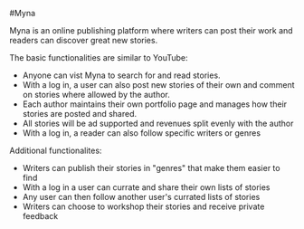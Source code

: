 #Myna 

Myna is an online publishing platform where writers can post their work and readers can discover great new stories. 

The basic functionalities are similar to YouTube:
* Anyone can vist Myna to search for and read stories.
* With a log in, a user can also post new stories of their own and comment on stories where allowed by the author.
* Each author maintains their own portfolio page and manages how their stories are posted and shared. 
* All stories will be ad supported and revenues split evenly with the author
* With a log in, a reader can also follow specific writers or genres

Additional functionalites:
* Writers can publish their stories in "genres" that make them easier to find
* With a log in a user can currate and share their own lists of stories
* Any user can then follow another user's currated lists of stories
* Writers can choose to workshop their stories and receive private feedback
